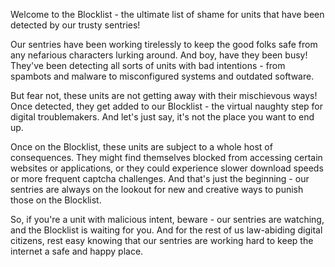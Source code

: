 Welcome to the Blocklist - the ultimate list of shame for units that have been detected by our trusty sentries!

Our sentries have been working tirelessly to keep the good folks safe from any nefarious characters lurking around. And boy, have they been busy! They've been detecting all sorts of units with bad intentions - from spambots and malware to misconfigured systems and outdated software.

But fear not, these units are not getting away with their mischievous ways! Once detected, they get added to our Blocklist - the virtual naughty step for digital troublemakers. And let's just say, it's not the place you want to end up.

Once on the Blocklist, these units are subject to a whole host of consequences. They might find themselves blocked from accessing certain websites or applications, or they could experience slower download speeds or more frequent captcha challenges. And that's just the beginning - our sentries are always on the lookout for new and creative ways to punish those on the Blocklist.

So, if you're a unit with malicious intent, beware - our sentries are watching, and the Blocklist is waiting for you. And for the rest of us law-abiding digital citizens, rest easy knowing that our sentries are working hard to keep the internet a safe and happy place.
